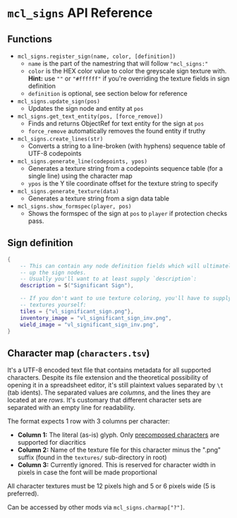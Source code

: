 # `mcl_signs` API Reference

## Functions

* `mcl_signs.register_sign(name, color, [definition])`
	* `name` is the part of the namestring that will follow `"mcl_signs:"`
	* `color` is the HEX color value to color the greyscale sign texture with.\
	  **Hint:** use `""` or `"#ffffff"` if you're overriding the texture fields
	  in sign definition
	* `definition` is optional, see section below for reference
* `mcl_signs.update_sign(pos)`
	* Updates the sign node and entity at `pos`
* `mcl_signs.get_text_entity(pos, [force_remove])`
	* Finds and returns ObjectRef for text entity for the sign at `pos`
	* `force_remove` automatically removes the found entity if truthy
* `mcl_signs.create_lines(str)`
	* Converts a string to a line-broken (with hyphens) sequence table of UTF-8
	  codepoints
* `mcl_signs.generate_line(codepoints, ypos)`
	* Generates a texture string from a codepoints sequence table (for a single
	  line) using the character map
	* `ypos` is the Y tile coordinate offset for the texture string to specify
* `mcl_signs.generate_texture(data)`
	* Generates a texture string from a sign data table
* `mcl_signs.show_formspec(player, pos)`
	* Shows the formspec of the sign at `pos` to `player` if protection checks
	  pass.

## Sign definition

```lua
{
	-- This can contain any node definition fields which will ultimately make
	-- up the sign nodes.
	-- Usually you'll want to at least supply `description`:
	description = S("Significant Sign"),

    -- If you don't want to use texture coloring, you'll have to supply the
	-- textures yourself:
	tiles = {"vl_significant_sign.png"},
	inventory_image = "vl_significant_sign_inv.png",
	wield_image = "vl_significant_sign_inv.png",
}
```

## Character map (`characters.tsv`)

It's a UTF-8 encoded text file that contains metadata for all supported
characters. Despite its file extension and the theoretical possibility of
opening it in a spreadsheet editor, it's still plaintext values separated by
`\t` (tab idents). The separated values are _columns_, and the lines they are
located at are _rows_. It's customary that different character sets are
separated with an empty line for readability.

The format expects 1 row with 3 columns per character:

* **Column 1:** The literal (as-is) glyph. Only [precomposed characters](https://en.wikipedia.org/wiki/Precomposed_character)
  are supported for diacritics
* **Column 2:** Name of the texture file for this character minus the ".png"
  suffix (found in the `textures/` sub-directory in root)
* **Column 3:** Currently ignored. This is reserved for character width in
  pixels in case the font will be made proportional

All character textures must be 12 pixels high and 5 or 6 pixels wide (5
is preferred).

Can be accessed by other mods via `mcl_signs.charmap["?"]`.
